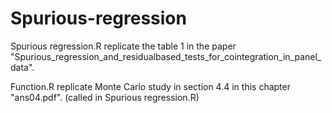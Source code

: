 # Spurious-regression
Spurious regression.R replicate the table 1 in the paper "Spurious_regression_and_residualbased_tests_for_cointegration_in_panel_data".

Function.R replicate Monte Carlo study in section 4.4 in this chapter "ans04.pdf". (called in Spurious regression.R)
